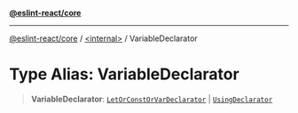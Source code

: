 [**@eslint-react/core**](../../README.md)

***

[@eslint-react/core](../../README.md) / [\<internal\>](../README.md) / VariableDeclarator

# Type Alias: VariableDeclarator

> **VariableDeclarator**: [`LetOrConstOrVarDeclarator`](LetOrConstOrVarDeclarator.md) \| [`UsingDeclarator`](UsingDeclarator.md)
